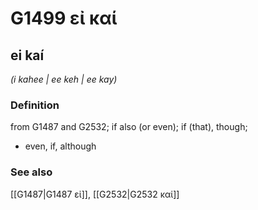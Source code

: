# G1499 εἰ καί

## ei kaí

_(i kahee | ee keh | ee kay)_

### Definition

from G1487 and G2532; if also (or even); if (that), though; 

- even, if, although

### See also

[[G1487|G1487 εἰ]], [[G2532|G2532 καί]]
